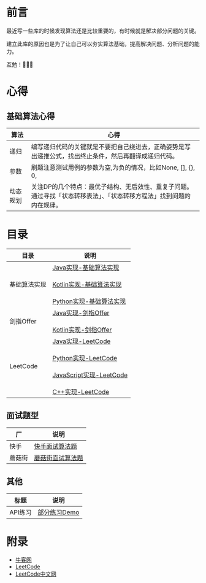 # 前言

最近写一些库的时候发现算法还是比较重要的，有时候就是解决部分问题的关键。

建立此库的原因也是为了让自己可以夯实算法基础，提高解决问题、分析问题的能力。

互勉！👻👻👻

# 心得

## 基础算法心得

| 算法 | 心得 |
| ---- | ----- |
| 递归 | 编写递归代码的关键就是不要把自己绕进去，正确姿势是写出递推公式，找出终止条件，然后再翻译成递归代码。 |
| 参数 | 刷题注意测试用例的参数为空,为负的情况，比如None, [], {}, 0,|
| 动态规划 | 关注DP的几个特点：最优子结构、无后效性、重复子问题。<br/>通过寻找「状态转移表法」、「状态转移方程法」找到问题的内在规律。 |

# 目录

| 目录 | 说明 |
| ---- | ----- |
| 基础算法实现 | [Java实现-基础算法实现](src/BaseAlgorithm/Java)<br/><br/>[Kotlin实现-基础算法实现](src/BaseAlgorithm/Kotlin)<br/><br/>[Python实现-基础算法实现](src/BaseAlgorithm/Python)|
| 剑指Offer | [Java实现-剑指Offer](src/SwordOffer/JavaOffer)<br/><br/>[Kotlin实现-剑指Offer](src/SwordOffer/KotlinOffer) |
| LeetCode | [Java实现-LeetCode](src/LeetCode/Java)<br/><br/>[Python实现-LeetCode](src/LeetCode/Python)<br/><br/> [JavaScript实现-LeetCode](src/LeetCode/JavaScript)<br/><br/>[C++实现-LeetCode](src/LeetCode/C++) |

## 面试题型

| 厂 | 说明 |
| ---- | ---- |
| 快手 | [快手面试算法题](src/Kuaishou) |
| 蘑菇街 | [蘑菇街面试算法题](src/Mogujie) |

## 其他

| 标题 | 说明 |
| ---- | ---- |
| API练习 | [部分练习Demo](src/Practice) |

# 附录

 - [牛客网](https://www.nowcoder.com)
 - [LeetCode](https://leetcode.com/)
 - [LeetCode中文网](https://leetcode-cn.com)
